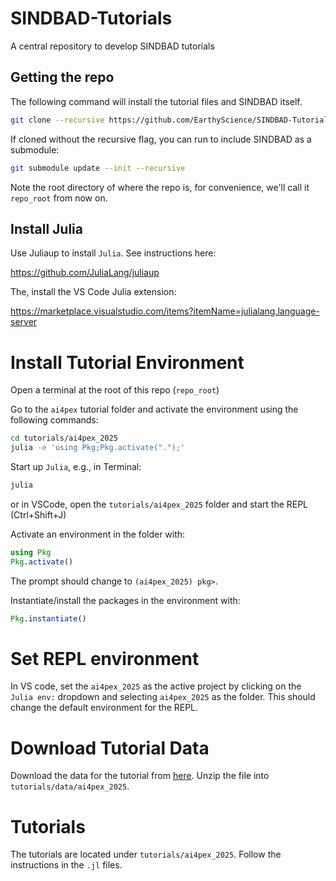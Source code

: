 # SINDBAD-Tutorials
A central repository to develop SINDBAD tutorials

## Getting the repo

The following command will install the tutorial files and SINDBAD itself.

```bash
git clone --recursive https://github.com/EarthyScience/SINDBAD-Tutorials.git
```

If cloned without the recursive flag, you can run to include SINDBAD as a submodule:
```bash
git submodule update --init --recursive
```

Note the root directory of where the repo is, for convenience, we'll call it `repo_root` from now on.

## Install Julia

Use Juliaup to install `Julia`. See instructions here:

https://github.com/JuliaLang/juliaup

The, install the VS Code Julia extension: 

https://marketplace.visualstudio.com/items?itemName=julialang.language-server


# Install Tutorial Environment
Open a terminal at the root of this repo (`repo_root`)

Go to the `ai4pex` tutorial folder and activate the environment using the following commands:
```bash
cd tutorials/ai4pex_2025
julia -e 'using Pkg;Pkg.activate(".");'
```

Start up `Julia`, e.g., in Terminal:
```bash
julia
```

or in VSCode, open the `tutorials/ai4pex_2025` folder and start the REPL (Ctrl+Shift+J)

Activate an environment in the folder with:
```julia
using Pkg
Pkg.activate()
```

The prompt should change to `(ai4pex_2025) pkg>`.

Instantiate/install the packages in the environment with:
```julia
Pkg.instantiate()
```

# Set REPL environment
In VS code, set the `ai4pex_2025` as the active project by clicking on the `Julia env:` dropdown and selecting `ai4pex_2025` as the folder. This should change the default environment for the REPL.


# Download Tutorial Data
Download the data for the tutorial from [here](www.thedatadownlaodlinkhere.com). 
Unzip the file into `tutorials/data/ai4pex_2025`.

# Tutorials

The tutorials are located under `tutorials/ai4pex_2025`. Follow the instructions in the `.jl` files.